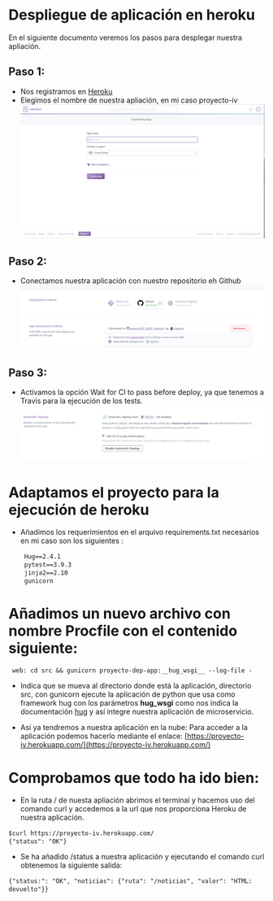 # Despliegue de aplicación en heroku

En el siguiente documento veremos los pasos para desplegar nuestra apliación.

## Paso 1:
- Nos registramos en [Heroku](https://www.heroku.com/)
- Elegimos el nombre de nuestra apliación, en mi caso proyecto-iv
![create](https://github.com/juaneml/IV_1819_Proyecto/blob/master/doc/images/create_new_app.png)

## Paso 2:
- Conectamos nuestra aplicación con nuestro repositorio eh Github
![connect](https://github.com/juaneml/IV_1819_Proyecto/blob/master/doc/images/conect_github.png)

## Paso 3:
- Activamos la opción Wait for CI to pass before deploy, ya que tenemos a Travis para
la ejecución de los tests.
![automatic_desploy](https://github.com/juaneml/IV_1819_Proyecto/blob/master/doc/images/automatic_deploys.png)

# Adaptamos el proyecto para la ejecución de heroku
- Añadimos los requerimientos en el arquivo requirements.txt necesarios en mi caso son los siguientes :
   ~~~
    Hug==2.4.1
    pytest==3.9.3
    jinja2==2.10
    gunicorn
   ~~~
# Añadimos un nuevo archivo con nombre Procfile con el contenido siguiente:
  ~~~ 
   web: cd src && gunicorn proyecto-dep-app:__hug_wsgi__ --log-file -
  ~~~
 - Indica que se mueva al directorio donde está la aplicación, directorio src, con gunicorn ejecute la aplicación de python que usa como framework hug  con los parámetros __hug_wsgi__ como nos indica la documentación [hug](https://www.hug.rest/website/quickstart) y así integre nuestra aplicación de microservicio.

 - Así ya tendremos a nuestra aplicación en la nube:
 Para acceder a la aplicación podemos hacerlo mediante el enlace: [https://proyecto-iv.herokuapp.com/](https://proyecto-iv.herokuapp.com/)


 # Comprobamos que todo ha ido bien:
  - En la ruta / de nuesta apliación abrimos el terminal y hacemos uso del comando curl y accedemos a la url que nos proporciona Heroku de    nuestra aplicación.
   ~~~
   $curl https://proyecto-iv.herokuapp.com/
   {"status": "OK"}
   ~~~
   - Se ha añadido /status a nuestra aplicación y ejecutando el comando curl obtenemos la siguiente salida:
   ~~~
   {"status:": "OK", "noticias": {"ruta": "/noticias", "valor": "HTML: devuelto"}}
   ~~~

